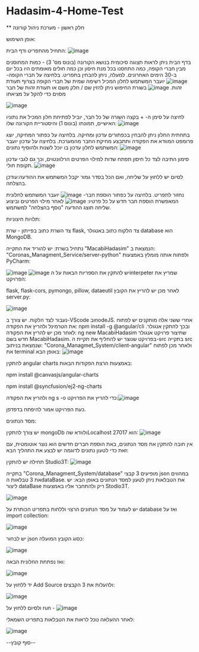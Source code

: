 # Hadasim-4-Home-Test
**
חלק ראשון - מערכת ניהול קורונה

אופן השימוש:

התחיל מהתפריט ודף הבית:
![image](https://github.com/TairMalul/Hadasim-4-Home-Test/assets/118104637/c515d7a2-007e-4aca-b95f-5b935853ac28)

בדף הבית ניתן לראות תצוגה סיכומית בנושא הקורונה (בונוס מס' 3) - כמות המחוסנים מבין חברי הקופה, כמה התחסנו בכל מנת חיסון וכן כמה חולים מאומתים היו בכל יום ב-30 הימים האחרונים.
למעלה, ניתן להבחין בתפריט. בלחיצה על חברי הקופה-
![image](https://github.com/TairMalul/Hadasim-4-Home-Test/assets/118104637/b8071d05-3f88-4f89-9e46-57da311d6eaa)
יועבר המשתמש לחלון המכיל רשימה שמית של חברי הקופה בצרוף תעודת זהות. 
![image](https://github.com/TairMalul/Hadasim-4-Home-Test/assets/118104637/d50028d6-080d-479c-b3b6-078e7aade0d3)
בשורת החיפוש ניתן להזין שם / חלק משם או תעודת זהות של חבר מסוים כדי להקל על מציאתו

![image](https://github.com/TairMalul/Hadasim-4-Home-Test/assets/118104637/ca461ef7-72fd-411a-a91a-1976c69e0166)

לחיצה על סימן ה- + בקצה השורה של כל חבר, יוביל לפתיחת חלון המכיל את נתוניו האישיים, תמונתו (בונוס 1) והיסטוריית הקורונה שלו:
![image](https://github.com/TairMalul/Hadasim-4-Home-Test/assets/118104637/4697d424-e6e7-44e2-b386-bd6114b8b54d)

בתחתית החלון ניתן להבחין בכפתורים עדכון ומחיקה. בלחיצה על כפתור המחיקה, יוצג פרומפט המוודא את הפקודה ותתבצע מחיקת החבר מהמערכת.
בלחיצה על עדכון יועבר המשתמש לחלון עדכון בו יוכל לשנות ולהוסיף נתונים:
![image](https://github.com/TairMalul/Hadasim-4-Home-Test/assets/118104637/ba39aa0f-8f17-483e-abd7-80d03e3c0fc1)

סימון התיבה לצד כל חיסון תפתח שדות למילוי הפרטים הרלוונטוים, וכך גם לגבי עדכון תקופת חולי.
![image](https://github.com/TairMalul/Hadasim-4-Home-Test/assets/118104637/a25750b0-9cc8-4f30-861a-b23e7e13536f)

לסיום יש ללחוץ על שליחה, ואם הכל בסדר גמור יקבל המשתמש את ההודעה:עודכן בהצלחה.

נחזור לתפריט.
בלחיצה על כפתור הוספת חבר-
![image](https://github.com/TairMalul/Hadasim-4-Home-Test/assets/118104637/d1ec7775-6ef4-4029-ab45-d24ec24da3fb)
יועבר המשתמש לחלונית המאפשרת הוספת חבר חדש על כל פרטיו:
![image](https://github.com/TairMalul/Hadasim-4-Home-Test/assets/118104637/bc3edc0f-7015-4bb9-b217-e79347c2109b)
לאחר מילוי הפרטים וביצוע שליחה תוצג ההודעה "נוסף בהצלחה" למשתמש.

תלויות חיצוניות:

צד השרת כתוב בפייתון - שרת flask, צד הלקוח כתוב באנגולר database הוא MongoDB.

נתחיל בשרת:
יש להוריד את התקייה "MacabiHadasim" הנמצאת ב: "Coronas_Managment_Service/server-python" ולפתוח אותה מומלץ באמצעות PyCharm:

![image](https://github.com/TairMalul/Hadasim-4-Home-Test/assets/118104637/5d5b9f7f-19dd-44be-accf-8b77d1bbcafd)
![image](https://github.com/TairMalul/Hadasim-4-Home-Test/assets/118104637/ac44bb6e-1728-4bbb-b6b4-4996eb35c225)
יש להתקין את הספריות הבאות על הinterpeter שמריץ את הפרויקט:

flask, flask-cors, pymongo, pillow, dataeutil
לאחר מכן יש להריץ את הקובץ server.py:


![image](https://github.com/TairMalul/Hadasim-4-Home-Test/assets/118104637/9e48b9e2-4414-4255-9ed0-071ca975e6e8)

נעבור לצד הלקוח. יש צורך ב-VScode ובnodeJS. 
אחרי ששני אלה מותקנים יש לפתוח את הטרמינל ולהריץ את הפקודה: npm install -g @angular/cli ובכך להתקין אנגולר. 
לאחר מכן יש להריץ את הפקודה: ng new MacabiHadasim שתיצור פרויקט אנגולר חדש בשם MacabiHadasim. 
בפרויקט שנוצר יש להחליף את תקיית ה-src בתקייה src שנמצאת בניתוב: "Corona_Managmet_System/client-angular" ולאחר מכן לפתוח את terminal באופן הבא:
![image](https://github.com/TairMalul/Hadasim-4-Home-Test/assets/118104637/b8edea47-681d-4916-a9bb-5aa09ba8c70b)

להתקין angular charts באמצעות הרצת הפקודות הבאות:

npm install @canvasjs/angular-charts

npm install @syncfusion/ej2-ng-charts


ולהריץ את הפקודה ng s -o כדי להריץ את הפרויקט:![image](https://github.com/TairMalul/Hadasim-4-Home-Test/assets/118104637/3facde17-ae50-42b5-ab27-28862a1bf7a1)

כעת הפרויקט אמור להיפתח בדפדפן.


 מסד הנתונים: 
 
 יש צורך להתקין mongoDb ולוודא שהLocalhost הוא 27017:
 ![image](https://github.com/TairMalul/Hadasim-4-Home-Test/assets/118104637/56749c1f-057c-468c-88c3-298ebaef6493)

אין חובה להתקין את מסד הנתונים, באת הוספת חברים חדשים הוא נוצר אוטומטית,  עם זאת כדי לטעון נתונים לדוגמה יש לבצע את התהליך הבא:

תחילה יש להתקין Studio3T: ![image](https://github.com/TairMalul/Hadasim-4-Home-Test/assets/118104637/bdb0895e-7058-4d71-a057-4c26256423d1)


 בתקייה "Corona_Managment_System/database" מופיעים 3 קבצי json במהווים את 3 טבלאות הdataBase. את הטבלאות ניתן לטעון למסד הנתונים באופן הבא: יש ליצור dataBase ריק ולהתחבר אליו באמצעות Stodio3T. 

![image](https://github.com/TairMalul/Hadasim-4-Home-Test/assets/118104637/569fb9c4-a521-495e-bc6c-8a917df9ff4d)

יש לעמוד על מסד הנתונים הרצוי וללחות בתפריט הכותרת על database ואז על import collection:

![image](https://github.com/TairMalul/Hadasim-4-Home-Test/assets/118104637/084f82e3-709b-434b-bf3e-52bdf59188a7)


יש לבחור json כסוג הקובץ המועלה:

![image](https://github.com/TairMalul/Hadasim-4-Home-Test/assets/118104637/c8edcd33-8069-421f-882c-cfe200a7f67b)


ואז נפתחת החלונית הבאה:

![image](https://github.com/TairMalul/Hadasim-4-Home-Test/assets/118104637/dad9525f-f45b-4af9-b9d5-ee1cd63ec0bf)

יד ללחוץ על Add Source ולהעלות את 3 הקבצים: 

![image](https://github.com/TairMalul/Hadasim-4-Home-Test/assets/118104637/8026aadb-5705-4e74-8f76-bcedfd7012af)

ולסיום ללחוץ על run - ![image](https://github.com/TairMalul/Hadasim-4-Home-Test/assets/118104637/4d6f5346-ae0e-417f-aff6-fc5bd1aaedae)

לאחר ההעלאה נוכל לראות את הטבלאות בתפריט השמאלי:

![image](https://github.com/TairMalul/Hadasim-4-Home-Test/assets/118104637/9969aa29-640e-4faf-967b-795fbbfd2ed0)


--סוף קובץ--




